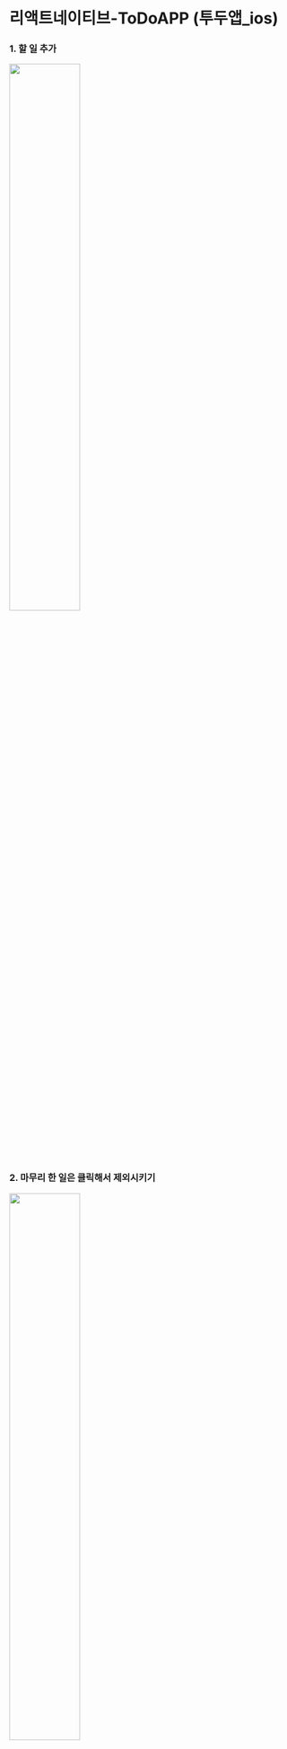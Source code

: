 # 리액트네이티브-ToDoAPP (투두앱_ios)

### 1. 할 일 추가
<img src = "https://user-images.githubusercontent.com/85281109/150509460-ed78bc84-5600-4a7f-96f1-e022125720b8.png" width="50%" height="50%">


### 2. 마무리 한 일은 클릭해서 제외시키기
<img src = "https://user-images.githubusercontent.com/85281109/150509921-1eac3b75-062c-4ce6-b0f2-600776dcda58.png" width="50%" height="50%">


### 3. 삭제하고 싶으면 삭제하기
<img src = "https://user-images.githubusercontent.com/85281109/150510086-a1606a52-5bba-4ec9-89d3-5d39f052fc5c.png" width="50%" height="50%">


### 4. 삭제완료!
<img src = "https://user-images.githubusercontent.com/85281109/150510169-e20500cd-c16f-4620-becc-95c19b51abb5.png" width="50%" height="50%">

